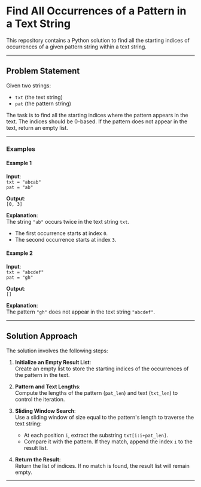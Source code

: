 # Find All Occurrences of a Pattern in a Text String

This repository contains a Python solution to find all the starting indices of occurrences of a given pattern string within a text string.

---

## Problem Statement

Given two strings:
- `txt` (the text string)
- `pat` (the pattern string)

The task is to find all the starting indices where the pattern appears in the text. The indices should be 0-based. If the pattern does not appear in the text, return an empty list.

---

### Examples

#### Example 1
**Input**:  
`txt = "abcab"`  
`pat = "ab"`

**Output**:  
`[0, 3]`

**Explanation**:  
The string `"ab"` occurs twice in the text string `txt`.  
- The first occurrence starts at index `0`.  
- The second occurrence starts at index `3`.

#### Example 2
**Input**:  
`txt = "abcdef"`  
`pat = "gh"`

**Output**:  
`[]`

**Explanation**:  
The pattern `"gh"` does not appear in the text string `"abcdef"`.  

---

## Solution Approach

The solution involves the following steps:

1. **Initialize an Empty Result List**:  
   Create an empty list to store the starting indices of the occurrences of the pattern in the text.

2. **Pattern and Text Lengths**:  
   Compute the lengths of the pattern (`pat_len`) and text (`txt_len`) to control the iteration.

3. **Sliding Window Search**:  
   Use a sliding window of size equal to the pattern's length to traverse the text string:
   - At each position `i`, extract the substring `txt[i:i+pat_len]`.
   - Compare it with the pattern. If they match, append the index `i` to the result list.

4. **Return the Result**:  
   Return the list of indices. If no match is found, the result list will remain empty.

---
